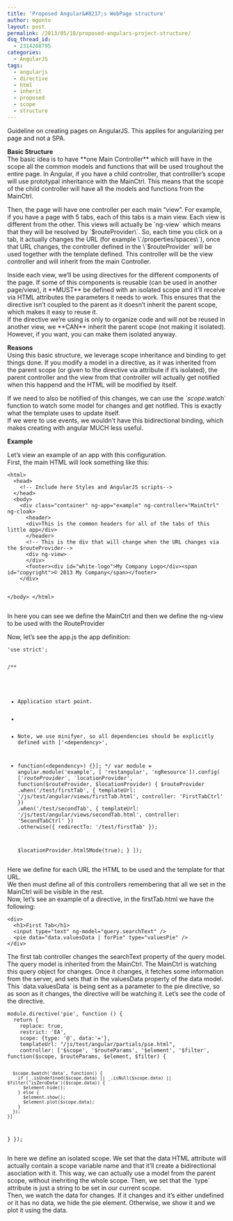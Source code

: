```yaml
---
title: 'Proposed Angular&#8217;s WebPage structure'
author: mgonto
layout: post
permalink: /2013/05/18/proposed-angulars-project-structure/
dsq_thread_id:
  - 2314268795
categories:
  - AngularJS
tags:
  - angularjs
  - directive
  - html
  - inherit
  - proposed
  - scope
  - structure
---
```

Guideline on creating pages on AngularJS. This applies for angularizing per page and not a SPA.

**Basic Structure**  
The basic idea is to have \*\*one Main Controller\*\* which will have in the scope all the common models and functions that will be used troughout the entire page. In Angular, if you have a child controller, that controlller&#8217;s scope will use prototypal inheritance with the MainCtrl. This means that the scope of the child controller will have all the models and functions from the MainCtrl.

Then, the page will have one controller per each main &#8220;view&#8221;. For example, if you have a page with 5 tabs, each of this tabs is a main view. Each view is different from the other. This views will actually be \`ng-view\` which means that they will be resolved by \`$routeProvider\`. So, each time you click on a tab, it actually changes the URL (for example \`/properties/spaces\`), once that URL changes, the controller defined in the \`$routeProvider\` will be used together with the template defined. This controller will be the view controller and will inherit from the main Controller.

Inside each view, we&#8217;ll be using directives for the different components of the page. If some of this components is reusable (can be used in another page/view), it \*\*MUST\*\* be defined with an isolated scope and it&#8217;ll receive via HTML attributes the parameters it needs to work. This ensures that the directive isn&#8217;t coupled to the parent as it doesn&#8217;t inherit the parent scope, which makes it easy to reuse it.  
If the directive we&#8217;re using is only to organize code and will not be reused in another view, we \*\*CAN\*\* inherit the parent scope (not making it isolated). However, if you want, you can make them isolated anyway.

**Reasons**  
Using this basic structure, we leverage scope inheritance and binding to get things done. If you modify a model in a directive, as it was inherited from the parent scope (or given to the directive via attribute if it&#8217;s isolated), the parent controller and the view from that controller will actually get notified when this happend and the HTML will be modified by itself.

If we need to also be notified of this changes, we can use the \`$scope.$watch\` function to watch some model for changes and get notified. This is exactly what the template uses to update itself.  
If we were to use events, we wouldn&#8217;t have this bidirectional binding, which makes creating with angular MUCH less useful.

**Example**

Let&#8217;s view an example of an app with this configuration.  
First, the main HTML will look something like this:

<noscript>
  <pre><code class="language-html html">&lt;html&gt;
  &lt;head&gt;
    &lt;!-- Include here Styles and AngularJS scripts--&gt;
  &lt;/head&gt;
  &lt;body&gt;
    &lt;div class="container" ng-app="example" ng-controller="MainCtrl" ng-cloak&gt;
      &lt;header&gt;
      &lt;div&gt;This is the common headers for all of the tabs of this little app&lt;/div&gt;
      &lt;/header&gt;
      &lt;!-- This is the div that will change when the URL changes via the $routeProvider--&gt;
      &lt;div ng-view&gt;
      &lt;/div&gt;
      &lt;footer&gt;&lt;div id="white-logo"&gt;My Company Logo&lt;/div&gt;&lt;span id="copyright"&gt;&copy; 2013 My Company&lt;/span&gt;&lt;/footer&gt;
    &lt;/div&gt;
    
  &lt;/body&gt;
&lt;/html&gt;</code></pre>
</noscript>

In here you can see we define the MainCtrl and then we define the ng-view to be used with the RouteProvider

Now, let&#8217;s see the app.js the app definition:

<noscript>
  <pre><code class="language-javascript javascript">'use strict';

/**
* Application start point.
* 
* Note, we use minifyer, so all dependencies should be explicitly defined with ['&lt;dependency&gt;',
* function(&lt;dependency&gt;) {}];
*/
var module = angular.module('example',
  [ 'restangular', 'ngResource']).config(
  ['$routeProvider', '$locationProvider', 
  function($routeProvider, $locationProvider) {
    $routeProvider
    .when('/test/firstTab',
      {
      templateUrl: '/js/test/angular/views/firstTab.html',
      controller: 'FirstTabCtrl'
      })
    .when('/test/secondTab',
      {
      templateUrl: '/js/test/angular/views/secondTab.html',
      controller: 'SecondTabCtrl'
      })
    .otherwise({
      redirectTo: '/test/firstTab'
    });
    
  $locationProvider.html5Mode(true);
} ]);
</code></pre>
</noscript>

Here we define for each URL the HTML to be used and the template for that URL.  
We then must define all of this controllers remembering that all we set in the MainCtrl will be visible in the rest.  
Now, let&#8217;s see an example of a directive, in the firstTab.html we have the following:

<noscript>
  <pre><code class="language-html html">&lt;div&gt;
  &lt;h1&gt;First Tab&lt;/h1&gt;
  &lt;input type="text" ng-model="query.searchText" /&gt;
  &lt;pie data="data.valuesData | forPie" type="valuesPie" /&gt;
&lt;/div&gt;</code></pre>
</noscript>

The first tab controller changes the searchText property of the query model. The query model is inherited from the MainCtrl. The MainCtrl is watching this query object for changes. Once it changes, it fetches some information from the server, and sets that in the valuesData property of the data model. This \`data.valuesData\` is being sent as a parameter to the pie directive, so as soon as it changes, the directive will be watching it. Let&#8217;s see the code of the directive.

<noscript>
  <pre><code class="language-javascript javascript">module.directive('pie', function () {
  return {
    replace: true,
    restrict: 'EA',
    scope: {type: '@', data:'='},
    templateUrl: "/js/test/angular/partials/pie.html",
    controller: ['$scope', '$routeParams', '$element', '$filter', function($scope, $routeParams, $element, $filter) {
    
      $scope.$watch('data', function() {
        if (_.isUndefined($scope.data) || _.isNull($scope.data) || $filter('isZeroData')($scope.data)) {
          $element.hide();
        } else {
          $element.show();
          $element.plot($scope.data);
        }
      });
    }]
  }
});</code></pre>
</noscript>

In here we define an isolated scope. We set that the data HTML attribute will actually contain a scope variable name and that it&#8217;ll create a bidirectional asociation with it. This way, we can actually use a model from the parent scope, without inehriting the whole scope. Then, we set that the \`type\` attribute is just a string to be set in our current scope.  
Then, we watch the data for changes. If it changes and it&#8217;s either undefined or it has no data, we hide the pie element. Otherwise, we show it and we plot it using the data.